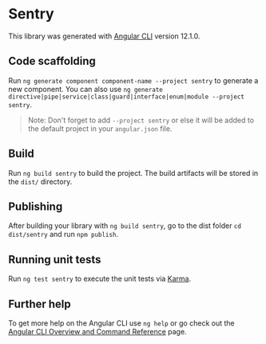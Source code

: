 # Sentry

This library was generated with [Angular CLI](https://github.com/angular/angular-cli) version 12.1.0.

## Code scaffolding

Run `ng generate component component-name --project sentry` to generate a new component. You can also use `ng generate directive|pipe|service|class|guard|interface|enum|module --project sentry`.

> Note: Don't forget to add `--project sentry` or else it will be added to the default project in your `angular.json` file.

## Build

Run `ng build sentry` to build the project. The build artifacts will be stored in the `dist/` directory.

## Publishing

After building your library with `ng build sentry`, go to the dist folder `cd dist/sentry` and run `npm publish`.

## Running unit tests

Run `ng test sentry` to execute the unit tests via [Karma](https://karma-runner.github.io).

## Further help

To get more help on the Angular CLI use `ng help` or go check out the [Angular CLI Overview and Command Reference](https://angular.io/cli) page.
